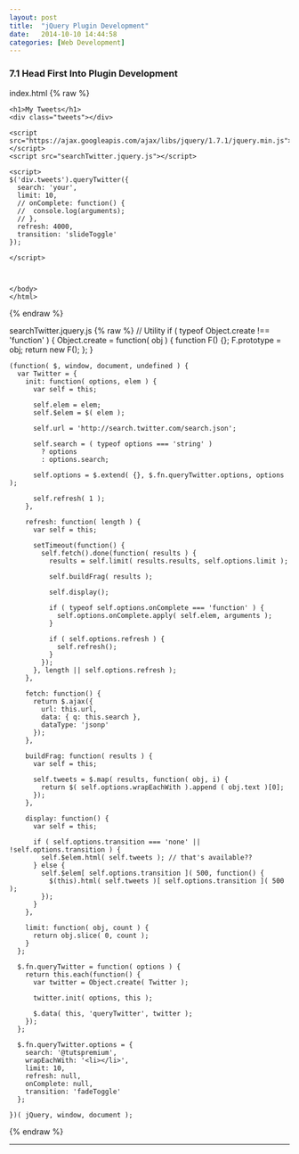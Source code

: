 ```yaml
---
layout: post
title:  "jQuery Plugin Development"
date:   2014-10-10 14:44:58
categories: [Web Development]
---
```



### 7.1 Head First Into Plugin Development
index.html
{% raw %}
    <!doctype html>
    <html>
    <head>
      <meta charset=utf-8>
      <title>jQuery Plugins</title>
    </head>
    <body>

    <h1>My Tweets</h1>
    <div class="tweets"></div>

    <script src="https://ajax.googleapis.com/ajax/libs/jquery/1.7.1/jquery.min.js"></script>
    <script src="searchTwitter.jquery.js"></script>

    <script>
    $('div.tweets').queryTwitter({
      search: 'your',
      limit: 10,
      // onComplete: function() {
      //  console.log(arguments);
      // },
      refresh: 4000,
      transition: 'slideToggle'
    });

    </script>



    </body>
    </html>
{% endraw %}

searchTwitter.jquery.js
{% raw %}
    // Utility
    if ( typeof Object.create !== 'function' ) {
      Object.create = function( obj ) {
        function F() {};
        F.prototype = obj;
        return new F();
      };
    }

    (function( $, window, document, undefined ) {
      var Twitter = {
        init: function( options, elem ) {
          var self = this;

          self.elem = elem;
          self.$elem = $( elem );

          self.url = 'http://search.twitter.com/search.json';

          self.search = ( typeof options === 'string' )
            ? options
            : options.search;

          self.options = $.extend( {}, $.fn.queryTwitter.options, options );

          self.refresh( 1 );
        },

        refresh: function( length ) {
          var self = this;

          setTimeout(function() {
            self.fetch().done(function( results ) {
              results = self.limit( results.results, self.options.limit );

              self.buildFrag( results );

              self.display();

              if ( typeof self.options.onComplete === 'function' ) {
                self.options.onComplete.apply( self.elem, arguments );
              }

              if ( self.options.refresh ) {
                self.refresh();
              }
            });
          }, length || self.options.refresh );
        },

        fetch: function() {
          return $.ajax({
            url: this.url,
            data: { q: this.search },
            dataType: 'jsonp'
          });
        },

        buildFrag: function( results ) {
          var self = this;

          self.tweets = $.map( results, function( obj, i) {
            return $( self.options.wrapEachWith ).append ( obj.text )[0];
          });
        },

        display: function() {
          var self = this;

          if ( self.options.transition === 'none' || !self.options.transition ) {
            self.$elem.html( self.tweets ); // that's available??
          } else {
            self.$elem[ self.options.transition ]( 500, function() {
              $(this).html( self.tweets )[ self.options.transition ]( 500 );
            });
          }
        },

        limit: function( obj, count ) {
          return obj.slice( 0, count );
        }
      };

      $.fn.queryTwitter = function( options ) {
        return this.each(function() {
          var twitter = Object.create( Twitter );
          
          twitter.init( options, this );

          $.data( this, 'queryTwitter', twitter );
        });
      };

      $.fn.queryTwitter.options = {
        search: '@tutspremium',
        wrapEachWith: '<li></li>',
        limit: 10,
        refresh: null,
        onComplete: null,
        transition: 'fadeToggle'
      };

    })( jQuery, window, document );

{% endraw %}




---



